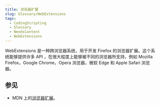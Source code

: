 ```yaml
---
title: 浏览器扩展
slug: Glossary/WebExtensions
tags:
  - CodingScripting
  - Glossary
  - NeedsContent
  - WebExtensions
---
```

WebExtensions 是一种跨浏览器系统，用于开发 Firefox 的浏览器扩展。这个系统能够提供许多 API ，在很大程度上能够被不同的浏览器所支持，例如 Mozilla Firefox，Google Chrome，Opera 浏览器，微软 Edge 和 Apple Safari 浏览器。

## 参见

- MDN 上的[浏览器扩展](/zh-CN/docs/Mozilla/Add-ons/WebExtensions)。
